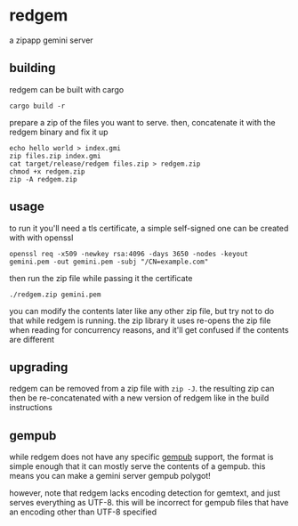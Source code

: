 # redgem
a zipapp gemini server

## building
redgem can be built with cargo
```
cargo build -r
```

prepare a zip of the files you want to serve. then, concatenate it with
the redgem binary and fix it up
```
echo hello world > index.gmi
zip files.zip index.gmi
cat target/release/redgem files.zip > redgem.zip
chmod +x redgem.zip
zip -A redgem.zip
```

## usage
to run it you'll need a tls certificate, a simple self-signed one can
be created with with openssl
```
openssl req -x509 -newkey rsa:4096 -days 3650 -nodes -keyout gemini.pem -out gemini.pem -subj "/CN=example.com"
```

then run the zip file while passing it the certificate
```
./redgem.zip gemini.pem
```

you can modify the contents later like any other zip file, but try not
to do that while redgem is running. the zip library it uses re-opens the
zip file when reading for concurrency reasons, and it'll get confused
if the contents are different

## upgrading
redgem can be removed from a zip file with `zip -J`. the resulting zip
can then be re-concatenated with a new version of redgem like in the
build instructions

## gempub
while redgem does not have any specific [gempub] support, the format
is simple enough that it can mostly serve the contents of a gempub.
this means you can make a gemini server gempub polygot!

however, note that redgem lacks encoding detection for gemtext, and
just serves everything as UTF-8. this will be incorrect for gempub
files that have an encoding other than UTF-8 specified

[gempub]: https://codeberg.org/oppenlab/gempub
